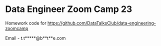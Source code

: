 # Data Engineer Zoom Camp 23

Homework code for https://github.com/DataTalksClub/data-engineering-zoomcamp

Email - t.t****\*@b\*\*t\*\*e.com
